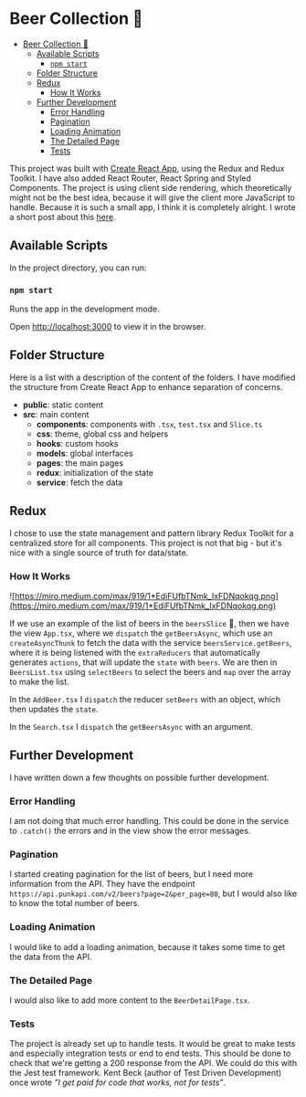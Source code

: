# Beer Collection 🍻

- [Beer Collection 🍻](#beer-collection-)
  - [Available Scripts](#available-scripts)
    - [`npm start`](#npm-start)
  - [Folder Structure](#folder-structure)
  - [Redux](#redux)
    - [How It Works](#how-it-works)
  - [Further Development](#further-development)
    - [Error Handling](#error-handling)
    - [Pagination](#pagination)
    - [Loading Animation](#loading-animation)
    - [The Detailed Page](#the-detailed-page)
    - [Tests](#tests)

This project was built with [Create React App](https://github.com/facebook/create-react-app), using the Redux and Redux Toolkit. I have also added React Router, React Spring and Styled Components. The project is using client side rendering, which theoretically might not be the best idea, because it will give the client more JavaScript to handle. Because it is such a small app, I think it is completely alright. I wrote a short post about this [here](https://www.steffenp.dk/posts/12fd4760-89d2-4a9a-9f6b-547d0dbed1ba).

## Available Scripts

In the project directory, you can run:

### `npm start`

Runs the app in the development mode.<br />

Open [http://localhost:3000](http://localhost:3000) to view it in the browser.

## Folder Structure

Here is a list with a description of the content of the folders. I have modified the structure from Create React App to enhance separation of concerns.

- **public**: static content
- **src**: main content
  - **components**: components with `.tsx`, `test.tsx` and `Slice.ts`
  - **css**: theme, global css and helpers
  - **hooks**: custom hooks
  - **models**: global interfaces
  - **pages**: the main pages
  - **redux**: initialization of the state
  - **service**: fetch the data

## Redux

I chose to use the state management and pattern library Redux Toolkit for a centralized store for all components. This project is not that big - but it's nice with a single source of truth for data/state.

### How It Works

![https://miro.medium.com/max/919/1*EdiFUfbTNmk_IxFDNqokqg.png](https://miro.medium.com/max/919/1*EdiFUfbTNmk_IxFDNqokqg.png)

If we use an example of the list of beers in the `beersSlice` 🍕, then we have the view `App.tsx`, where we `dispatch` the `getBeersAsync`, which use an `createAsyncThunk` to fetch the data with the service `beersService.getBeers`, where it is being listened with the `extraReducers` that automatically generates `actions`, that will update the `state` with `beers`. We are then in `BeersList.tsx` using `selectBeers` to select the beers and `map` over the array to make the list.

In the `AddBeer.tsx` I `dispatch` the reducer `setBeers` with an object, which then updates the `state`.

In the `Search.tsx` I `dispatch` the `getBeersAsync` with an argument.

## Further Development

I have written down a few thoughts on possible further development.

### Error Handling

I am not doing that much error handling. This could be done in the service to `.catch()` the errors and in the view show the error messages.

### Pagination

I started creating pagination for the list of beers, but I need more information from the API. They have the endpoint `https://api.punkapi.com/v2/beers?page=2&per_page=80`, but I would also like to know the total number of beers.

### Loading Animation

I would like to add a loading animation, because it takes some time to get the data from the API.

### The Detailed Page

I would also like to add more content to the `BeerDetailPage.tsx`.

### Tests

The project is already set up to handle tests. It would be great to make tests and especially integration tests or end to end tests. This should be done to check that we're getting a 200 response from the API. We could do this with the Jest test framework. Kent Beck (author of Test Driven Development) once wrote *"I get paid for code that works, not for tests"*.
